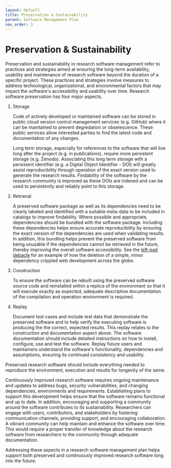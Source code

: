 ```yaml
---
layout: default
title: Preservation & Sustainability
parent: Software Management Plan
nav_order: 3
---
```


# Preservation & Sustainability

Preservation and sustainability in research software management refer to practices and strategies aimed at ensuring the long-term availability, usability and maintenance of research software beyond the duration of a specific project. These practices and strategies involve measures to address technological, organizational, and environmental factors that may impact the software's accessibility and usability over time. Research software preservation has four major aspects.  

1. Storage

    Code of actively developed or maintained software can be stored in public cloud version control management services (e.g. GitHub) where it can be maintained to prevent degredation or obselescence. These public services allow interested parties to find the latest code and documentation of any changes.

   Long term storage, especially for references to the software that will live long after the project (e.g. in publications), require more persistent storage (e.g. Zenodo). Associating this long term storage with a persistent identifier (e.g. a Digital Object Identifier - DOI) will greatly assist reproducibility through operation of the exact version used to generate the research results. Findability of the software by the research community is improved as these DOIs are indexed and can be used to persistently and reliably point to this storage.

3. Retrieval

    A preserved software package as well as its dependencies need to be clearly labeled and identified with a suitable meta-data to be included in catalogs to improve findability. Where possible and appropriate, dependencies should be bundled with the software package. Including these dependencies helps ensure accurate reproducibility by ensuring the exact version of the dependencies are used when validating results. In addition, this bundling helps prevent the preserved software from being unusable if the dependencies cannot be retrieved in the future, thereby improving the overall software accessibility. See the [left-pad debacle](https://qz.com/646467/how-one-programmer-broke-the-internet-by-deleting-a-tiny-piece-of-code) for an example of how the deletion of a simple, minor dependency crippled web development across the globe.  

5. Construction

    To ensure the software can be rebuilt using the preserved software source code and reinstalled within a replica of the environment so that it will execute exactly as expected, adequate descriptive documentation of the compilation and operation environment is required. 

6. Replay

    Document test cases and include test data that demonstrate the preserved software and to help verify the executing software is producing the the correct, expected results. This replay relates to the construction and documentation aspect above. The software documentation should include detailed instructions on how to install, configure, use and test the software. Replay future users and maintainers understand the software's functionality, dependencies and assumptions, ensuring its continued consistency and usability.  

Preserved research software should include everything needed to reproduce the environment, execution and results for longevity of the same.

Continuously improved research software requires ongoing maintenance and updates to address bugs, security vulnerabilities, and changing dependencies, environments and requirements. Establishing plans to support this development helps ensure that the software remains functional and up to date. In addition, encouraging and supporting a community around the software contributes to its sustainability. Researchers can engage with users, contributors, and stakeholders by fostering communication channels, providing support, and encouraging collaboration. A vibrant community can help maintain and enhance the software over time. This would require a proper transfer of knowledge about the research software from researchers to the community through adequate documentation.  

Addressing these aspects in a research software management plan helps support both preserved and continuously improved research software long into the future.
